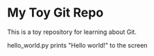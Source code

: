 # My Toy Git Repo

This is a toy repository for learning about Git.

hello_world.py prints "Hello world!" to the screen
